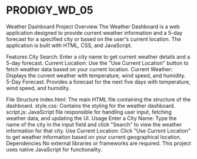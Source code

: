 # PRODIGY_WD_05
Weather Dashboard Project
Overview
The Weather Dashboard is a web application designed to provide current weather information and a 5-day forecast for a specified city or based on the user's current location. The application is built with HTML, CSS, and JavaScript.

Features
City Search: Enter a city name to get current weather details and a 5-day forecast.
Current Location: Use the "Use Current Location" button to fetch weather data based on your current location.
Current Weather: Displays the current weather with temperature, wind speed, and humidity.
5-Day Forecast: Provides a forecast for the next five days with temperature, wind speed, and humidity.


File Structure
index.html: The main HTML file containing the structure of the dashboard.
style.css: Contains the styling for the weather dashboard.
script.js: JavaScript file responsible for handling user input, fetching weather data, and updating the UI.
Usage
Enter a City Name: Type the name of the city in the input field and click "Search" to view the weather information for that city.
Use Current Location: Click "Use Current Location" to get weather information based on your current geographical location.
Dependencies
No external libraries or frameworks are required. This project uses native JavaScript for functionality.
